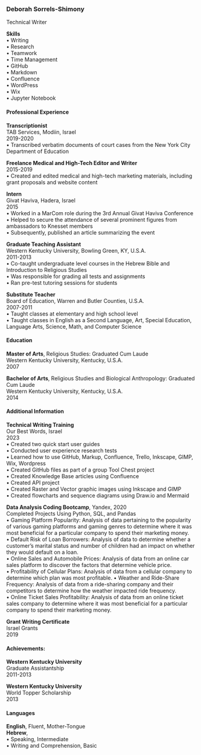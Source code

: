 ### **Deborah Sorrels-Shimony**   
Technical Writer  

**Skills**  
• Writing   
• Research   
• Teamwork   
• Time Management   
• GitHub   
• Markdown   
• Confluence   
• WordPress   
• Wix  
• Jupyter Notebook  


#### Professional Experience   
**Transcriptionist**  
TAB Services, Modiin, Israel  
2019-2020  
• Transcribed verbatim documents of court cases from the New York City Department of 
Education  

**Freelance Medical and High-Tech Editor and Writer**  
2015-2019  
• Created and edited medical and high-tech marketing materials, including grant proposals and website content   

**Intern**  
Givat Haviva, Hadera, Israel  
2015   
• Worked in a MarCom role during the 3rd Annual Givat Haviva Conference   
• Helped to secure the attendance of several prominent figures from ambassadors to Knesset members  
• Subsequently, published an article summarizing the event  

**Graduate Teaching Assistant**  
Western Kentucky University, Bowling Green, KY, U.S.A.  
2011-2013  
• Co-taught undergraduate level courses in the Hebrew Bible and Introduction to Religious 
Studies   
• Was responsible for grading all tests and assignments   
• Ran pre-test tutoring sessions for students  

**Substitute Teacher**  
Board of Education, Warren and Butler Counties, U.S.A.  
2007-2011  
• Taught classes at elementary and high school level   
• Taught classes in English as a Second Language, Art, Special Education, Language Arts, Science, Math, and Computer Science   

#### Education 
**Master of Arts**, Religious Studies: Graduated Cum Laude  
Western Kentucky University, Kentucky, U.S.A.  
2007  

**Bachelor of Arts**, Religious Studies and Biological Anthropology: Graduated Cum Laude   
Western Kentucky University, Kentucky, U.S.A.  
2014  

#### Additional Information   
**Technical Writing Training**  
Our Best Words, Israel   
2023  
• Created two quick start user guides  
• Conducted user experience research tests   
• Learned how to use GitHub, Markup, Confluence, Trello, Inkscape, GIMP, Wix, Wordpress  
• Created GitHub files as part of a group Tool Chest project   
• Created Knowledge Base articles using Confluence   
• Created API project     
• Created Raster and Vector graphic images using Inkscape and GIMP    
• Created flowcharts and sequence diagrams using Draw.io and Mermaid  

**Data Analysis Coding Bootcamp**, Yandex, 2020  
Completed Projects Using Python, SQL, and Pandas  
• Gaming Platform Popularity: Analysis of data pertaining to the popularity of various gaming platforms and gaming genres to determine where it was most beneficial for a particular company to spend their marketing money.    
• Default Risk of Loan Borrowers: Analysis of data to determine whether a customer’s marital status and number of children had an impact on whether they would default on a loan.    
• Online Sales and Automobile Prices: Analysis of data from an online car sales platform to discover the factors that determine vehicle price.    
• Profitability of Cellular Plans: Analysis of data from a cellular company to determine which plan was most profitable.
• Weather and Ride-Share Frequency: Analysis of data from a ride-sharing company and their competitors to determine how the weather impacted ride frequency.    
• Online Ticket Sales Profitability: Analysis of data from an online ticket sales company to determine where it was most beneficial for a particular company to spend their marketing money.  

**Grant Writing Certificate**  
Israel Grants  
2019  

#### Achievements: 
**Western Kentucky University**    
Graduate Assistantship  
2011-2013  
 
**Western Kentucky University**  
World Topper Scholarship  
2013   

#### Languages
**English**, Fluent, Mother-Tongue   
**Hebrew**,   
• Speaking, Intermediate   
• Writing and Comprehension, Basic   















